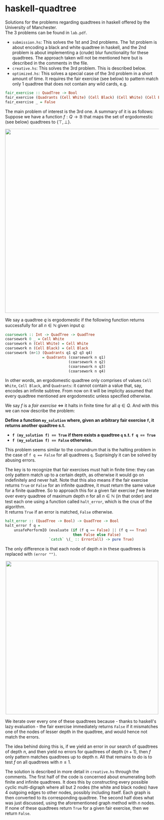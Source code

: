 # haskell-quadtree

Solutions for the problems regarding quadtrees in haskell offered by the University of Manchester.\
The 3 problems can be found in `lab.pdf`.
 - `submission.hs`: This solves the 1st and 2nd problems. The 1st problem is about encoding a black and white quadtree in haskell, and the 2nd problem
is about implementing a (crude) blur functionality for these quadtrees. The approach taken will not be mentioned here but is described in the comments in the file.
 - `creative.hs`: This solves the 3rd problem. This is described below.
 - `optimized.hs`: This solves a special case of the 3rd problem in a short amount of time. It requires the fair exercise (see below) to pattern match only 1
quadtree that does not contain any wild cards, e.g.
```haskell
fair_exercise :: QuadTree -> Bool
fair_exercise (Quadrants (Cell White) (Cell Black) (Cell White) (Cell Black)) = True
fair_exercise _ = False
```

The main problem of interest is the 3rd one. A summary of it is as follows:\
Suppose we have a function $f : Q \rightarrow \mathbb{B}$ that maps the set of ergodomestic (see below) quadtrees to $\lbrace \top, \bot \rbrace$.

<p align="center">
  <img src=https://github.com/user-attachments/assets/846d4839-9227-440c-abd9-96408b4c3c3b width="600">
</p>

We say a quadtree $q$ is ergodomestic if the following function returns successfully for all $n \in \mathbb{N}$ given input $q$:
```haskell
coarsework :: Int -> QuadTree -> QuadTree
coarsework 0 _ = Cell White
coarsework n (Cell White) = Cell White
coarsework n (Cell Black) = Cell Black
coarsework (n+1) (Quadrants q1 q2 q3 q4)
                 = Quadrants (coarsework n q1)
                             (coarsework n q2)
                             (coarsework n q3)
                             (coarsework n q4)
```

In other words, an ergodomestic quadtree only comprises of values `Cell White`, `Cell Black`, and `Quadrants`: it cannot contain a value that, say, encodes an infinite subtree.
From now on it will be implicity assumed that every quadtree mentioned are ergodomestic unless specified otherwise.

We say $f$ is a _fair exercise_ $\Leftrightarrow$ it halts in finite time for all $q \in Q$. And with this we can now describe the problem:

__Define a function `my_solution` where, given an arbitrary fair exercise `f`, it returns another quadtree s.t.__
 - __`f (my_solution f) == True` if there exists a quadtree `q` s.t. `f q == True`__
 - __`f (my_solution f) == False` otherwise.__

This problem seems similar to the conundrum that is the halting problem in the case of `f q == False` for all quadtrees `q`. Suprisingly it can be solved by abusing errors.

The key is to recognize that fair exercises must halt in finite time: they can only pattern match up to a certain depth, as otherwise it would go on indefinitely and never halt. 
Note that this also means if the fair exercise returns `True` or `False` for an infinite quadtree, it must return the same value for a finite quadtree.
So to approach this for a given fair exercise $f$ we iterate over every quadtree of maximum depth $n$ for all $n \in \mathbb{N}$ (in that order) and test each one using a function called `halt_error`, 
which is the crux of the algorithm.\
It returns `True` if an error is matched, `False` otherwise.
```haskell
halt_error :: (QuadTree -> Bool) -> QuadTree -> Bool
halt_error f q =
    unsafePerformIO (evaluate (if (f q == False) || (f q == True)
                               then False else False)
                    `catch` \(_ :: ErrorCall) -> pure True)

```
The only difference is that each node of depth $n$ in these quadtrees is replaced with `(error "")`.

<p align="center">
  <img src="https://github.com/user-attachments/assets/72d11d8a-f647-4878-8dfa-c72811a11da1" width="500">
</p>

We iterate over every one of these quadtrees because - thanks to haskell's lazy evaluation - the fair exercise immediately returns `False` if it mismatches one of the nodes of lesser depth in the quadtree,
and would hence not match the errors.

The idea behind doing this is, if we yield an error in our search of quadtrees of depth $n$, and then yield no errors for quadtrees of depth $(n+1)$, then $f$ only pattern matches quadtrees
up to depth $n$. All that remains to do is to test $f$ on all quadtrees with $n \leq 1$.

The solution is described in more detail in `creative.hs` through the comments. The first half of the code is concerned about enumerating both finite and infinite quadtrees. It does this by constructing
every possible cyclic multi-digraph where all but 2 nodes (the white and black nodes) have 4 outgoing edges to other nodes, possibly including itself. Each graph is then converted to its corresponding quadtree.
The second half does what was just discussed, using the aforementioned graph method with $n$ nodes. If none of these quadtrees return `True` for a given fair exercise, then we return `False`.
